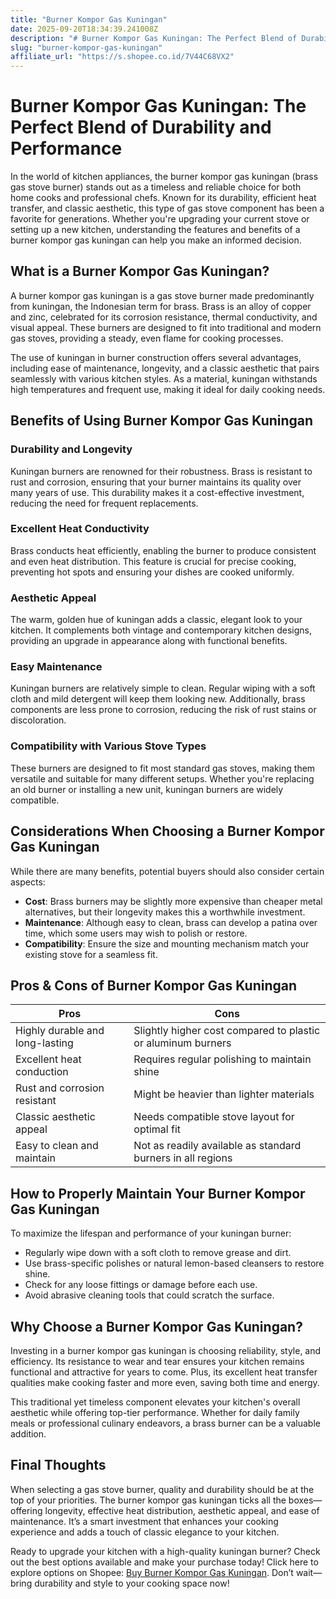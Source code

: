 ```yaml
---
title: "Burner Kompor Gas Kuningan"
date: 2025-09-20T18:34:39.241008Z
description: "# Burner Kompor Gas Kuningan: The Perfect Blend of Durability and Performance..."
slug: "burner-kompor-gas-kuningan"
affiliate_url: "https://s.shopee.co.id/7V44C68VX2"
---
```

# Burner Kompor Gas Kuningan: The Perfect Blend of Durability and Performance

In the world of kitchen appliances, the burner kompor gas kuningan (brass gas stove burner) stands out as a timeless and reliable choice for both home cooks and professional chefs. Known for its durability, efficient heat transfer, and classic aesthetic, this type of gas stove component has been a favorite for generations. Whether you're upgrading your current stove or setting up a new kitchen, understanding the features and benefits of a burner kompor gas kuningan can help you make an informed decision.

## What is a Burner Kompor Gas Kuningan?

A burner kompor gas kuningan is a gas stove burner made predominantly from kuningan, the Indonesian term for brass. Brass is an alloy of copper and zinc, celebrated for its corrosion resistance, thermal conductivity, and visual appeal. These burners are designed to fit into traditional and modern gas stoves, providing a steady, even flame for cooking processes.

The use of kuningan in burner construction offers several advantages, including ease of maintenance, longevity, and a classic aesthetic that pairs seamlessly with various kitchen styles. As a material, kuningan withstands high temperatures and frequent use, making it ideal for daily cooking needs.

## Benefits of Using Burner Kompor Gas Kuningan

### Durability and Longevity
Kuningan burners are renowned for their robustness. Brass is resistant to rust and corrosion, ensuring that your burner maintains its quality over many years of use. This durability makes it a cost-effective investment, reducing the need for frequent replacements.

### Excellent Heat Conductivity
Brass conducts heat efficiently, enabling the burner to produce consistent and even heat distribution. This feature is crucial for precise cooking, preventing hot spots and ensuring your dishes are cooked uniformly.

### Aesthetic Appeal
The warm, golden hue of kuningan adds a classic, elegant look to your kitchen. It complements both vintage and contemporary kitchen designs, providing an upgrade in appearance along with functional benefits.

### Easy Maintenance
Kuningan burners are relatively simple to clean. Regular wiping with a soft cloth and mild detergent will keep them looking new. Additionally, brass components are less prone to corrosion, reducing the risk of rust stains or discoloration.

### Compatibility with Various Stove Types
These burners are designed to fit most standard gas stoves, making them versatile and suitable for many different setups. Whether you're replacing an old burner or installing a new unit, kuningan burners are widely compatible.

## Considerations When Choosing a Burner Kompor Gas Kuningan

While there are many benefits, potential buyers should also consider certain aspects:

- **Cost**: Brass burners may be slightly more expensive than cheaper metal alternatives, but their longevity makes this a worthwhile investment.
- **Maintenance**: Although easy to clean, brass can develop a patina over time, which some users may wish to polish or restore.
- **Compatibility**: Ensure the size and mounting mechanism match your existing stove for a seamless fit.

## Pros & Cons of Burner Kompor Gas Kuningan

| Pros                         | Cons                                   |
|------------------------------|----------------------------------------|
| Highly durable and long-lasting | Slightly higher cost compared to plastic or aluminum burners |
| Excellent heat conduction  | Requires regular polishing to maintain shine |
| Rust and corrosion resistant | Might be heavier than lighter materials |
| Classic aesthetic appeal   | Needs compatible stove layout for optimal fit |
| Easy to clean and maintain | Not as readily available as standard burners in all regions |

## How to Properly Maintain Your Burner Kompor Gas Kuningan

To maximize the lifespan and performance of your kuningan burner:

- Regularly wipe down with a soft cloth to remove grease and dirt.
- Use brass-specific polishes or natural lemon-based cleansers to restore shine.
- Check for any loose fittings or damage before each use.
- Avoid abrasive cleaning tools that could scratch the surface.

## Why Choose a Burner Kompor Gas Kuningan?

Investing in a burner kompor gas kuningan is choosing reliability, style, and efficiency. Its resistance to wear and tear ensures your kitchen remains functional and attractive for years to come. Plus, its excellent heat transfer qualities make cooking faster and more even, saving both time and energy.

This traditional yet timeless component elevates your kitchen's overall aesthetic while offering top-tier performance. Whether for daily family meals or professional culinary endeavors, a brass burner can be a valuable addition.

## Final Thoughts

When selecting a gas stove burner, quality and durability should be at the top of your priorities. The burner kompor gas kuningan ticks all the boxes—offering longevity, effective heat distribution, aesthetic appeal, and ease of maintenance. It’s a smart investment that enhances your cooking experience and adds a touch of classic elegance to your kitchen.

Ready to upgrade your kitchen with a high-quality kuningan burner? Check out the best options available and make your purchase today! Click here to explore options on Shopee: [Buy Burner Kompor Gas Kuningan](https://s.shopee.co.id/7V44C68VX2). Don’t wait—bring durability and style to your cooking space now!